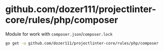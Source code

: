 # github.com/dozer111/projectlinter-core/rules/php/composer

Module for work with `composer.json`/`composer.lock`

```bash
go get -u github.com/dozer111/projectlinter-core/rules/php/composer
```

